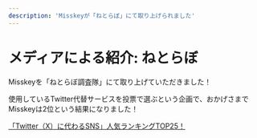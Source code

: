 ```yaml
---
description: 'Misskeyが「ねとらぼ」にて取り上げられました'
---
```


# メディアによる紹介: ねとらぼ

Misskeyを「ねとらぼ調査隊」にて取り上げていただきました！

使用しているTwitter代替サービスを投票で選ぶという企画で、おかげさまでMisskeyは2位という結果になりました！

[「Twitter（X）に代わるSNS」人気ランキングTOP25！](https://nlab.itmedia.co.jp/research/articles/1771561/)
